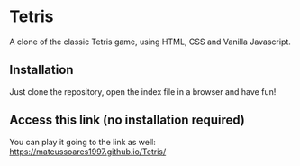 # Tetris

A clone of the classic Tetris game, using HTML, CSS and Vanilla Javascript.

## Installation

Just clone the repository, open the index file in a browser and have fun!

## Access this link (no installation required)

You can play it going to the link as well:
https://mateussoares1997.github.io/Tetris/
